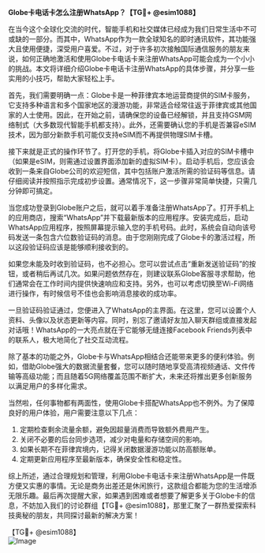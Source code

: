 **Globe卡电话卡怎么注册WhatsApp？【TG💪+ @esim1088】**

在当今这个全球化交流的时代，智能手机和社交媒体已经成为我们日常生活中不可或缺的一部分。而其中，WhatsApp作为一款全球知名的即时通讯软件，其功能强大且使用便捷，深受用户喜爱。不过，对于许多初次接触国际通信服务的朋友来说，如何正确地激活和使用Globe卡电话卡来注册WhatsApp可能会成为一个小小的挑战。本文将详细介绍Globe卡电话卡注册WhatsApp的具体步骤，并分享一些实用的小技巧，帮助大家轻松上手。

首先，我们需要明确一点：Globe卡是一种菲律宾本地运营商提供的SIM卡服务，它支持多种语言和多个国家地区的漫游功能，非常适合经常往返于菲律宾或其他国家的人士使用。因此，在开始之前，请确保您的设备已经解锁，并且支持GSM网络制式（大多数现代智能手机都支持）。此外，还需要确认您的手机是否兼容eSIM技术，因为部分新款手机可能仅支持eSIM而不再提供物理SIM卡槽。

接下来就是正式的操作环节了。打开您的手机，将Globe卡插入对应的SIM卡槽中（如果是eSIM，则需通过设置界面添加新的虚拟SIM卡）。启动手机后，您应该会收到一条来自Globe公司的欢迎短信，其中包括账户激活所需的验证码等信息。请仔细阅读并按照指示完成初步设置。通常情况下，这一步骤非常简单快捷，只需几分钟即可搞定。

当您成功登录到Globe账户之后，就可以着手准备注册WhatsApp了。打开手机上的应用商店，搜索“WhatsApp”并下载最新版本的应用程序。安装完成后，启动WhatsApp应用程序，按照屏幕提示输入您的手机号码。此时，系统会自动向该号码发送一条包含六位数验证码的消息。由于您刚刚完成了Globe卡的激活过程，所以这段验证码应该是能够顺利接收到的。

如果您未能及时收到验证码，也不必担心。您可以尝试点击“重新发送验证码”的按钮，或者稍后再试几次。如果问题依然存在，则建议联系Globe客服寻求帮助，他们通常会在工作时间内提供快速响应和支持。另外，也可以考虑切换至Wi-Fi网络进行操作，有时候信号不佳也会影响消息接收的成功率。

一旦验证码验证通过，您便进入了WhatsApp的主界面。在这里，您可以设置个人资料、头像以及状态更新等内容。同时，别忘了邀请好友加入聊天群组或直接发起对话哦！WhatsApp的一大亮点就在于它能够无缝连接Facebook Friends列表中的联系人，极大地简化了社交互动流程。

除了基本的功能之外，Globe卡与WhatsApp相结合还能带来更多的便利体验。例如，借助Globe强大的数据流量套餐，您可以随时随地享受高清视频通话、文件传输等高级功能；而且随着5G网络覆盖范围不断扩大，未来还将推出更多创新服务以满足用户的多样化需求。

当然啦，任何事物都有两面性，使用Globe卡搭配WhatsApp也不例外。为了保障良好的用户体验，用户需要注意以下几点：

1. 定期检查剩余流量余额，避免因超量消费而导致额外费用产生。
2. 关闭不必要的后台同步选项，减少对电量和存储空间的影响。
3. 如果长期不在菲律宾境内，记得关闭数据漫游功能以防高额账单。
4. 定期更新应用程序至最新版本，确保安全性和稳定性。

综上所述，通过合理规划和管理，利用Globe卡电话卡来注册WhatsApp是一件既方便又实惠的事情。无论是商务出差还是休闲旅行，这款组合都能为您的生活增添无限乐趣。最后再次提醒大家，如果遇到困难或者想要了解更多关于Globe卡的信息，不妨加入我们的讨论群组【TG💪+ @esim1088】，那里汇聚了一群热爱探索科技奥秘的朋友，共同探讨最新的解决方案！

【TG💪+ @esim1088】  
![Image](https://i.postimg.cc/4NQfJmqS/Snipaste-2025-05-13-00-14-12.png)